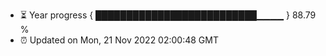 - ⏳ Year progress { ██████████████████████████▁▁▁▁ } 88.79 %
- ⏰ Updated on Mon, 21 Nov 2022 02:00:48 GMT

